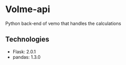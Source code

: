 # Volme-api
Python back-end of vemo that handles the calculations 



## Technologies
* Flask: 2.0.1
* pandas: 1.3.0
